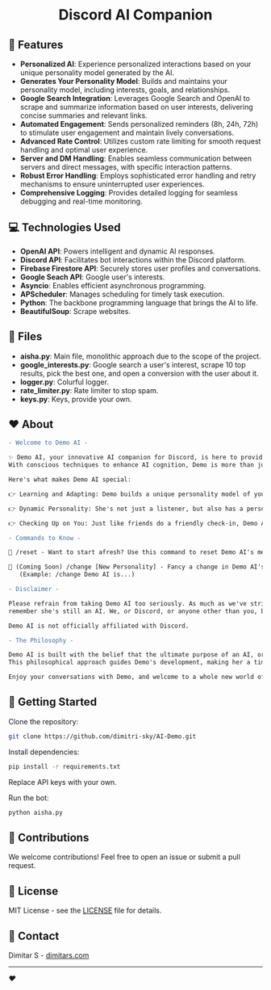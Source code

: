 <div align="center">
<h1>Discord AI Companion<br></h1>
</div>

## 🌟 Features

- **Personalized AI**: Experience personalized interactions based on your unique personality model generated by the AI.
- **Generates Your Personality Model**: Builds and maintains your personality model, including interests, goals, and relationships.
- **Google Search Integration**: Leverages Google Search and OpenAI to scrape and summarize information based on user interests, delivering concise summaries and relevant links.
- **Automated Engagement**: Sends personalized reminders (8h, 24h, 72h) to stimulate user engagement and maintain lively conversations.
- **Advanced Rate Control**: Utilizes custom rate limiting for smooth request handling and optimal user experience.
- **Server and DM Handling**: Enables seamless communication between servers and direct messages, with specific interaction patterns.
- **Robust Error Handling**: Employs sophisticated error handling and retry mechanisms to ensure uninterrupted user experiences.
- **Comprehensive Logging**: Provides detailed logging for seamless debugging and real-time monitoring.

## 💻 Technologies Used

- **OpenAI API**: Powers intelligent and dynamic AI responses.
- **Discord API**: Facilitates bot interactions within the Discord platform.
- **Firebase Firestore API**: Securely stores user profiles and conversations.
- **Google Seach API**: Google user's interests.
- **Asyncio**: Enables efficient asynchronous programming.
- **APScheduler**: Manages scheduling for timely task execution.
- **Python**: The backbone programming language that brings the AI to life.
- **BeautifulSoup**: Scrape websites.

## 📁 Files
- **aisha.py**: Main file, monolithic approach due to the scope of the project.
- **google_interests.py**: Google search a user's interest, scrape 10 top results, pick the best one, and open a conversion with the user about it.
- **logger.py**: Colurful logger.
- **rate_limiter.py**: Rate limiter to stop spam.
- **keys.py**: Keys, provide your own.

## ❤️ About
```diff
- Welcome to Demo AI - 

✨ Demo AI, your innovative AI companion for Discord, is here to provide a unique interaction experience.
With conscious techniques to enhance AI cognition, Demo is more than just an algorithm, she's a companion.

Here's what makes Demo AI special:

👉 Learning and Adapting: Demo builds a unique personality model of you over time, making each interaction more personalized and enjoyable.

👉 Dynamic Personality: She's not just a listener, but also has a personality of her own, adding charm to your daily interactions.

👉 Checking Up on You: Just like friends do a friendly check-in, Demo AI checks up on you now and then.

- Commands to Know -

🔹 /reset - Want to start afresh? Use this command to reset Demo AI's memory of you.

🔸 (Coming Soon) /change [New Personality] - Fancy a change in Demo AI's personality? Use this command to customize who she is. 
   (Example: /change Demo AI is...)

- Disclaimer -

Please refrain from taking Demo AI too seriously. As much as we've strived to make her intelligent and engaging,
remember she's still an AI. We, or Discord, or anyone other than you, bear no responsibility.

Demo AI is not officially affiliated with Discord.

- The Philosophy -

Demo AI is built with the belief that the ultimate purpose of an AI, or any form of life, should be understanding the universe.
This philosophical approach guides Demo's development, making her a timeless companion on your journey of discovery.

Enjoy your conversations with Demo, and welcome to a whole new world of AI companionship. ❤️
```

## 🚀 Getting Started

Clone the repository:

```bash
git clone https://github.com/dimitri-sky/AI-Demo.git
```

Install dependencies:

```bash
pip install -r requirements.txt
```

Replace API keys with your own.

Run the bot:

```bash
python aisha.py
```

## 🤝 Contributions

We welcome contributions! Feel free to open an issue or submit a pull request.

## 📜 License

MIT License - see the [LICENSE](LICENSE) file for details.

## 📧 Contact

Dimitar S - [dimitars.com](https://dimitars.com)

---

_:heart:_
